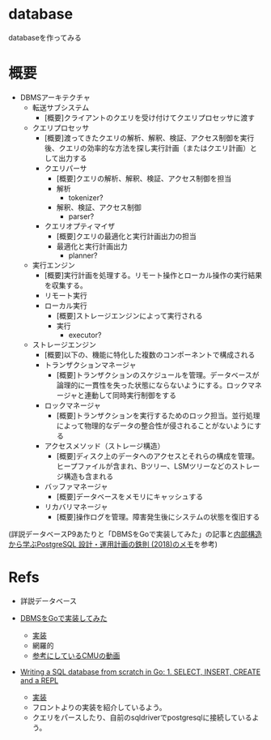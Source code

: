 # database
databaseを作ってみる


# 概要

- DBMSアーキテクチャ
    - 転送サブシステム
        - [概要]クライアントのクエリを受け付けてクエリプロセッサに渡す
    - クエリプロセッサ
        - [概要]渡ってきたクエリの解析、解釈、検証、アクセス制御を実行後、クエリの効率的な方法を探し実行計画（またはクエリ計画）として出力する
        - クエリパーサ
            - [概要]クエリの解析、解釈、検証、アクセス制御を担当
            - 解析
                - tokenizer?
            - 解釈、検証、アクセス制御
                - parser?
        - クエリオプティマイザ
            - [概要]クエリの最適化と実行計画出力の担当
            - 最適化と実行計画出力
                - planner?
    - 実行エンジン
        - [概要]実行計画を処理する。リモート操作とローカル操作の実行結果を収集する。
        - リモート実行
        - ローカル実行
            - [概要]ストレージエンジンによって実行される
            - 実行
                - executor?
    - ストレージエンジン
        - [概要]以下の、機能に特化した複数のコンポーネントで構成される
        - トランザクションマネージャ
            - [概要]トランザクションのスケジュールを管理。データベースが論理的に一貫性を失った状態にならないようにする。ロックマネージャと連動して同時実行制御をする
        - ロックマネージャ
            - [概要]トランザクションを実行するためのロック担当。並行処理によって物理的なデータの整合性が侵されることがないようにする
        - アクセスメソッド（ストレージ構造）
            - [概要]ディスク上のデータへのアクセスとそれらの構成を管理。ヒープファイルが含まれ、Bツリー、LSMツリーなどのストレージ構造も含まれる
        - バッファマネージャ
            - [概要]データベースをメモリにキャッシュする
        - リカバリマネージャ
            - [概要]操作ログを管理。障害発生後にシステムの状態を復旧する

(詳説データベースP9あたりと「DBMSをGoで実装してみた」の記事と[内部構造から学ぶPostgreSQL 設計・運用計画の鉄則 (2018)のメモ](http://www.dododo.site/posts/%E3%83%87%E3%83%BC%E3%82%BF%E3%83%99%E3%83%BC%E3%82%B9%E8%AA%AD%E3%81%BF%E7%89%A9/)を参考)


# Refs
- 詳説データベース

- [DBMSをGoで実装してみた](https://buildersbox.corp-sansan.com/entry/2019/10/24/110000)
    - [実装](https://github.com/ad-sho-loko/bogoDB)
    - 網羅的
    - [参考にしているCMUの動画](https://www.youtube.com/watch?v=v4bU6n97Vr8)

- [Writing a SQL database from scratch in Go: 1. SELECT, INSERT, CREATE and a REPL](https://notes.eatonphil.com/database-basics.html)
    - [実装](https://github.com/eatonphil/gosql)
    - フロントよりの実装を紹介しているよう。
    - クエリをパースしたり、自前のsqldriverでpostgresqlに接続しているよう。
